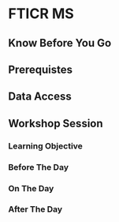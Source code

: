 # FTICR MS

## Know Before You Go

## Prerequistes

## Data Access

## Workshop Session

### Learning Objective

### Before The Day

### On The Day

### After The Day 
